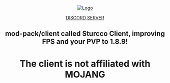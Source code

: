 <!DOCTYPE html>
<html lang="pt-br">
<head>
<meta charset="utf-8">

<p align="center">
<a class="navbar-brand" href="https://github.com/NeturnProjects/Sturcco-Client" title="Página inicial">
<img alt="Logo" src="https://cdn.discordapp.com/attachments/1056020605327130736/1065406954622697572/sturcco.png">
</a>

<p align="center">
<a href="https://discord.gg/kCTRqgr6mG">DISCORD SERVER</a>
</p>

<h2 align="center">mod-pack/client called Sturcco Client, improving FPS and your PVP to 1.8.9!</h2>

<h1 align="center">The client is not affiliated with MOJANG</h1>
